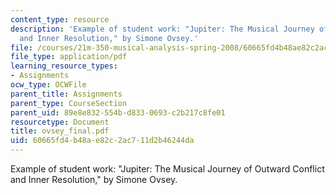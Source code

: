```yaml
---
content_type: resource
description: 'Example of student work: "Jupiter: The Musical Journey of Outward Conflict
  and Inner Resolution," by Simone Ovsey.'
file: /courses/21m-350-musical-analysis-spring-2008/60665fd4b48ae82c2ac711d2b46244da_ovsey_final.pdf
file_type: application/pdf
learning_resource_types:
- Assignments
ocw_type: OCWFile
parent_title: Assignments
parent_type: CourseSection
parent_uid: 89e8e832-554b-d833-0693-c2b217c8fe01
resourcetype: Document
title: ovsey_final.pdf
uid: 60665fd4-b48a-e82c-2ac7-11d2b46244da
---
```

Example of student work: "Jupiter: The Musical Journey of Outward Conflict and Inner Resolution," by Simone Ovsey.

